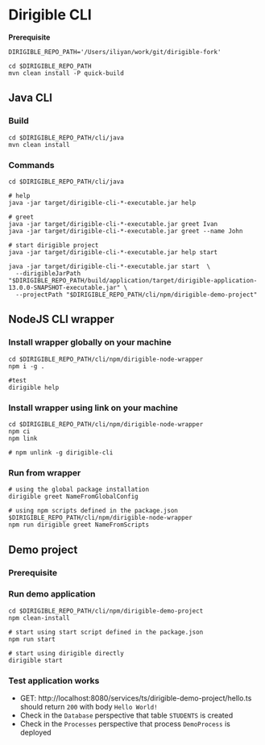 # Dirigible CLI

__Prerequisite__

```shell
DIRIGIBLE_REPO_PATH='/Users/iliyan/work/git/dirigible-fork'

cd $DIRIGIBLE_REPO_PATH
mvn clean install -P quick-build
```

## Java CLI

### Build

```shell
cd $DIRIGIBLE_REPO_PATH/cli/java
mvn clean install

```

### Commands

```shell
cd $DIRIGIBLE_REPO_PATH/cli/java

# help
java -jar target/dirigible-cli-*-executable.jar help

# greet
java -jar target/dirigible-cli-*-executable.jar greet Ivan
java -jar target/dirigible-cli-*-executable.jar greet --name John

# start dirigible project
java -jar target/dirigible-cli-*-executable.jar help start

java -jar target/dirigible-cli-*-executable.jar start  \
  --dirigibleJarPath "$DIRIGIBLE_REPO_PATH/build/application/target/dirigible-application-13.0.0-SNAPSHOT-executable.jar" \
  --projectPath "$DIRIGIBLE_REPO_PATH/cli/npm/dirigible-demo-project"

```

## NodeJS CLI wrapper

### Install wrapper globally on your machine

```shell
cd $DIRIGIBLE_REPO_PATH/cli/npm/dirigible-node-wrapper
npm i -g .

#test
dirigible help
```

### Install wrapper using link on your machine

```shell
cd $DIRIGIBLE_REPO_PATH/cli/npm/dirigible-node-wrapper
npm ci
npm link

# npm unlink -g dirigible-cli
```

### Run from wrapper

```shell
# using the global package installation
dirigible greet NameFromGlobalConfig

# using npm scripts defined in the package.json
$DIRIGIBLE_REPO_PATH/cli/npm/dirigible-node-wrapper
npm run dirigible greet NameFromScripts

```

## Demo project

### Prerequisite

### Run demo application

```shell
cd $DIRIGIBLE_REPO_PATH/cli/npm/dirigible-demo-project
npm clean-install

# start using start script defined in the package.json
npm run start

# start using dirigible directly
dirigible start
```

### Test application works

- GET: http://localhost:8080/services/ts/dirigible-demo-project/hello.ts should return `200` with body `Hello World!`
- Check in the `Database` perspective that table `STUDENTS` is created
- Check in the `Processes` perspective that process `DemoProcess` is deployed
